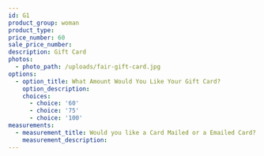 ```yaml
---
id: G1
product_group: woman
product_type:
price_number: 60
sale_price_number:
description: Gift Card
photos:
  - photo_path: /uploads/fair-gift-card.jpg
options:
  - option_title: What Amount Would You Like Your Gift Card?
    option_description:
    choices:
      - choice: '60'
      - choice: '75'
      - choice: '100'
measurements:
  - measurement_title: Would you like a Card Mailed or a Emailed Card?
    measurement_description:
---
```

